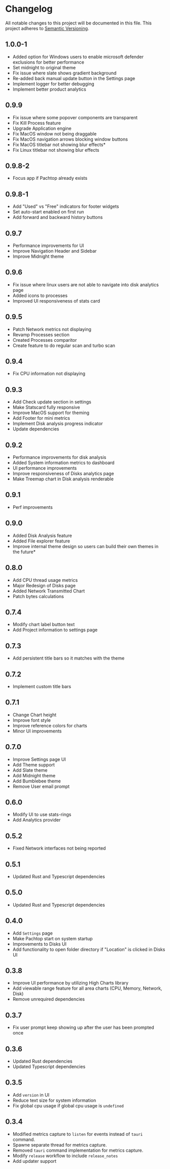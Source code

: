 # Changelog

All notable changes to this project will be documented in this file. This project adheres to [Semantic Versioning](https://semver.org/).

## 1.0.0-1
- Added option for Windows users to enable microsoft defender exclusions for better performance
- Set midnight to original theme
- Fix issue where slate shows gradient background
- Re-added back manual update button in the Settings page
- Implement logger for better debugging
- Implement better product analytics

## 0.9.9
- Fix issue where some popover components are transparent
- Fix Kill Process feature
- Upgrade Application engine
- Fix MacOS window not being draggable
- Fix MacOS navigation arrows blocking window buttons
- Fix MacOS titlebar not showing blur effects* 
- Fix Linux titlebar not showing blur effects


## 0.9.8-2
- Focus app if Pachtop already exists

## 0.9.8-1
- Add "Used" vs "Free" indicators for footer widgets
- Set auto-start enabled on first run
- Add forward and backward history buttons

## 0.9.7
- Performance improvements for UI
- Improve Navigation Header and Sidebar
- Improve Midnight theme

## 0.9.6
- Fix issue where linux users are not able to navigate into disk analytics page
- Added icons to processes
- Improved UI responsiveness of stats card

## 0.9.5
- Patch Network metrics not displaying
- Revamp Processes section
- Created Processes comparitor
- Create feature to do regular scan and turbo scan

## 0.9.4
- Fix CPU information not displaying

## 0.9.3
- Add Check update section in settings
- Make Statscard fully responsive 
- Improve MacOS support for theming
- Add Footer for mini metrics
- Implement Disk analysis progress indicator
- Update dependencies


## 0.9.2
- Performance improvements for disk analysis 
- Added System information metrics to dashboard
- UI performance improvements
- Improve responsiveness of Disks analytics page
- Make Treemap chart in Disk analysis renderable


## 0.9.1
- Perf improvements

## 0.9.0
- Added Disk Analysis feature
- Added File explorer feature
- Improve internal theme design so users can build their own themes in the future*

## 0.8.0
- Add CPU thread usage metrics
- Major Redesign of Disks page
- Added Network Transmitted Chart
- Patch bytes calculations

## 0.7.4
- Modify chart label button text
- Add Project information to settings page

## 0.7.3
- Add persistent title bars so it matches with the theme

## 0.7.2
- Implement custom title bars

## 0.7.1
- Change Chart height
- Improve font style
- Improve reference colors for charts
- Minor UI improvements


## 0.7.0
- Improve Settings page UI
- Add Theme support
- Add Slate theme
- Add Midnight theme
- Add Bumblebee theme
- Remove User email prompt

## 0.6.0
- Modify UI to use stats-rings
- Add Analytics provider

## 0.5.2
- Fixed Network interfaces not being reported

## 0.5.1
- Updated Rust and Typescript dependencies

## 0.5.0
- Updated Rust and Typescript dependencies

## 0.4.0

- Add `Settings` page
- Make Pachtop start on system startup
- Improvements to Disks UI
- Add functionality to open folder directory if "Location" is clicked in Disks UI

## 0.3.8

- Improve UI performance by utilizing High Charts library
- Add viewable range feature for all area charts (CPU, Memory, Network, Disk)
- Remove unrequired dependencies

## 0.3.7

- Fix user prompt keep showing up after the user has been prompted once

## 0.3.6

- Updated Rust dependencies
- Updated Typescript dependencies

## 0.3.5

- Add `version` in UI
- Reduce text size for system information
- Fix global cpu usage if global cpu usage is `undefined`

## 0.3.4

- Modified metrics capture to `listen` for events instead of `tauri` command.
- Spawne separate thread for metrics capture.
- Removed `tauri` command implementation for metrics capture.
- Modify `release` workflow to include `release_notes`
- Add updater support
